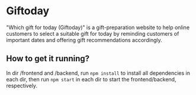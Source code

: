 # Giftoday

"Which gift for today (Giftoday)" is a gift-preparation website to help online customers to select a suitable gift for today by reminding customers of important dates and offering gift recommendations accordingly.

## How to get it running?

In dir /frontend and /backend, run `npm install` to install all dependencies in each dir, then run `npm start` in each dir to start the frontend/backend, respectively.
